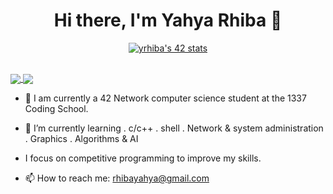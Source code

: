<div align="center">

# Hi there, I'm Yahya Rhiba 👋

[![yrhiba's 42 stats](https://badge.mediaplus.ma/binary/yrhiba)](https://github.com/oakoudad/badge42)

</div>

<br/>

<a href="https://github.com/yrhiba?tab=repositories">
  <img align="center" src="https://github-readme-stats.vercel.app/api/top-langs/?username=yrhiba&theme=dark&PAT_1=yrhiba"/>
</a>
<a href="https://github.com/yrhiba?tab=repositories">
 <img align="center" src="https://github-readme-stats.vercel.app/api?username=yrhiba&line_height=40&show_icons=true&theme=dark&PAT_1=yrhiba">
</a>

<br/>

- 🔭 I am currently a 42 Network computer science student at the 1337 Coding School.
- 🌱 I’m currently learning 
                            . c/c++
                            . shell
                            . Network & system administration
                            . Graphics
                            . Algorithms & AI

- I focus on competitive programming to improve my skills.
- 📫 How to reach me: rhibayahya@gmail.com
